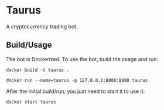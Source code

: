 # Taurus
A cryptocurrency trading bot.


## Build/Usage
The bot is Dockerized. To use the bot, build the image and run:

`docker build -t taurus . `

`docker run --name=taurus -p 127.0.0.1:8000:8000 taurus`

After the initial build/run, you just need to start it to use it:

`docker start taurus`


